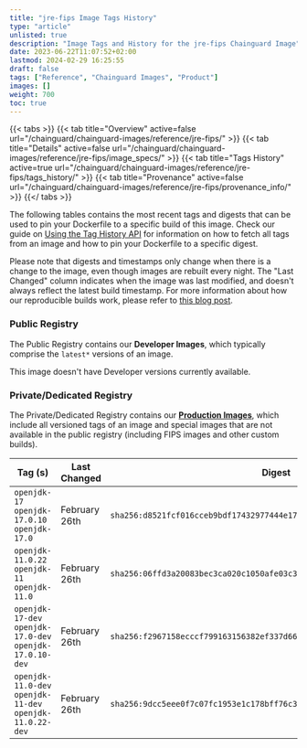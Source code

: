 ```yaml
---
title: "jre-fips Image Tags History"
type: "article"
unlisted: true
description: "Image Tags and History for the jre-fips Chainguard Image"
date: 2023-06-22T11:07:52+02:00
lastmod: 2024-02-29 16:25:55
draft: false
tags: ["Reference", "Chainguard Images", "Product"]
images: []
weight: 700
toc: true
---
```


{{< tabs >}}
{{< tab title="Overview" active=false url="/chainguard/chainguard-images/reference/jre-fips/" >}}
{{< tab title="Details" active=false url="/chainguard/chainguard-images/reference/jre-fips/image_specs/" >}}
{{< tab title="Tags History" active=true url="/chainguard/chainguard-images/reference/jre-fips/tags_history/" >}}
{{< tab title="Provenance" active=false url="/chainguard/chainguard-images/reference/jre-fips/provenance_info/" >}}
{{</ tabs >}}

The following tables contains the most recent tags and digests that can be used to pin your Dockerfile to a specific build of this image. Check our guide on [Using the Tag History API](/chainguard/chainguard-images/using-the-tag-history-api/) for information on how to fetch all tags from an image and how to pin your Dockerfile to a specific digest.

Please note that digests and timestamps only change when there is a change to the image, even though images are rebuilt every night. The "Last Changed" column indicates when the image was last modified, and doesn't always reflect the latest build timestamp. For more information about how our reproducible builds work, please refer to [this blog post](https://www.chainguard.dev/unchained/reproducing-chainguards-reproducible-image-builds).

### Public Registry
The Public Registry contains our **Developer Images**, which typically comprise the `latest*` versions of an image.

This image doesn't have Developer versions currently available.

### Private/Dedicated Registry
The Private/Dedicated Registry contains our **[Production Images](https://www.chainguard.dev/chainguard-images)**, which include all versioned tags of an image and special images that are not available in the public registry (including FIPS images and other custom builds).

| Tag (s)                                                    | Last Changed  | Digest                                                                    |
|------------------------------------------------------------|---------------|---------------------------------------------------------------------------|
|  `openjdk-17` `openjdk-17.0.10` `openjdk-17.0`             | February 26th | `sha256:d8521fcf016cceb9bdf17432977444e177fd541b72d6cca17035c68c0cceddd6` |
|  `openjdk-11.0.22` `openjdk-11` `openjdk-11.0`             | February 26th | `sha256:06ffd3a20083bec3ca020c1050afe03c3cc3435fbcb9d9828f06c9c8b4c3d10f` |
|  `openjdk-17-dev` `openjdk-17.0-dev` `openjdk-17.0.10-dev` | February 26th | `sha256:f2967158ecccf799163156382ef337d66f171d42c157dce221080955803473a3` |
|  `openjdk-11.0-dev` `openjdk-11-dev` `openjdk-11.0.22-dev` | February 26th | `sha256:9dcc5eee0f7c07fc1953e1c178bff76c3835bc9aaa7f0f60bb2c795b3863da8e` |

